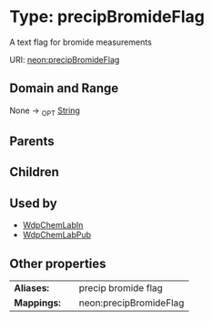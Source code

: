 
# Type: precipBromideFlag


A text flag for bromide measurements

URI: [neon:precipBromideFlag](https://data.neonscience.org/precipBromideFlag)


## Domain and Range

None ->  <sub>OPT</sub> [String](types/String.md)

## Parents


## Children


## Used by

 * [WdpChemLabIn](WdpChemLabIn.md)
 * [WdpChemLabPub](WdpChemLabPub.md)

## Other properties

|  |  |  |
| --- | --- | --- |
| **Aliases:** | | precip bromide flag |
| **Mappings:** | | neon:precipBromideFlag |

